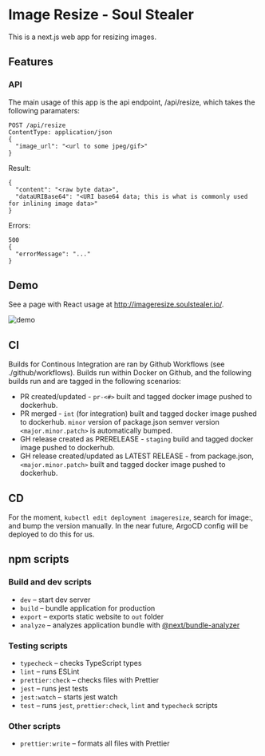 # Image Resize - Soul Stealer

This is a next.js web app for resizing images.

## Features
### API
The main usage of this app is the api endpoint, /api/resize, which takes the following paramaters:

```
POST /api/resize
ContentType: application/json
{
  "image_url": "<url to some jpeg/gif>"
}
```
Result:
```
{
  "content": "<raw byte data>",
  "dataURIBase64": "<URI base64 data; this is what is commonly used for inlining image data>"
}
```
Errors: 
```
500
{
  "errorMessage": "..."
}
```

## Demo
See a page with React usage at http://imageresize.soulstealer.io/.

![demo](./doc/img/demo.gif)

## CI
Builds for Continous Integration are ran by Github Workflows (see ./github/workflows). Builds run within Docker on Github, and the following builds run and are tagged in the following scenarios:

* PR created/updated - `pr-<#>` built and tagged docker image pushed to dockerhub.
* PR merged - `int` (for integration) built and tagged docker image pushed to dockerhub. `minor` version of package.json semver version `<major.minor.patch>` is automatically bumped.
* GH release created as PRERELEASE - `staging` build and tagged docker image pushed to dockerhub.
* GH release created/updated as LATEST RELEASE - from package.json, `<major.minor.patch>` built and tagged docker image pushed to dockerhub.

## CD
For the moment, `kubectl edit deployment imageresize`, search for image:, and bump the version manually. In the near future, ArgoCD config will be deployed to do this for us.

## npm scripts

### Build and dev scripts

- `dev` – start dev server
- `build` – bundle application for production
- `export` – exports static website to `out` folder
- `analyze` – analyzes application bundle with [@next/bundle-analyzer](https://www.npmjs.com/package/@next/bundle-analyzer)

### Testing scripts

- `typecheck` – checks TypeScript types
- `lint` – runs ESLint
- `prettier:check` – checks files with Prettier
- `jest` – runs jest tests
- `jest:watch` – starts jest watch
- `test` – runs `jest`, `prettier:check`, `lint` and `typecheck` scripts

### Other scripts

- `prettier:write` – formats all files with Prettier
